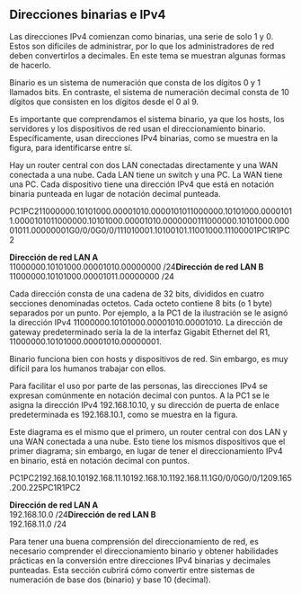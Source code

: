 ## Direcciones binarias e IPv4

Las direcciones IPv4 comienzan como binarias, una serie de solo 1 y 0. Estos son difíciles de administrar, por lo que los administradores de red deben convertirlos a decimales. En este tema se muestran algunas formas de hacerlo.

Binario es un sistema de numeración que consta de los dígitos 0 y 1 llamados bits. En contraste, el sistema de numeración decimal consta de 10 dígitos que consisten en los dígitos desde el 0 al 9.

Es importante que comprendamos el sistema binario, ya que los hosts, los servidores y los dispositivos de red usan el direccionamiento binario. Específicamente, usan direcciones IPv4 binarias, como se muestra en la figura, para identificarse entre sí.

Hay un router central con dos LAN conectadas directamente y una WAN conectada a una nube. Cada LAN tiene un switch y una PC. La WAN tiene una PC. Cada dispositivo tiene una dirección IPv4 que está en notación binaria punteada en lugar de notación decimal punteada.

PC1PC211000000.10101000.00001010.0000101011000000.10101000.00001011.0000101011000000.10101000.00001010.0000000111000000.10101000.00001011.00000001G0/0/0G0/0/111010001.10100101.11001000.11100001PC1R1PC2

**Dirección de red LAN A**  
11000000.10101000.00001010.00000000 /24**Dirección de red LAN B**  
11000000.10101000.00001011.00000000 /24

Cada dirección consta de una cadena de 32 bits, divididos en cuatro secciones denominadas octetos. Cada octeto contiene 8 bits (o 1 byte) separados por un punto. Por ejemplo, a la PC1 de la ilustración se le asignó la dirección IPv4 11000000.10101000.00001010.00001010. La dirección de gateway predeterminado sería la de la interfaz Gigabit Ethernet del R1, 11000000.10101000.00001010.00000001.

Binario funciona bien con hosts y dispositivos de red. Sin embargo, es muy difícil para los humanos trabajar con ellos.

Para facilitar el uso por parte de las personas, las direcciones IPv4 se expresan comúnmente en notación decimal con puntos. A la PC1 se le asigna la dirección IPv4 192.168.10.10, y su dirección de puerta de enlace predeterminada es 192.168.10.1, como se muestra en la figura.

Este diagrama es el mismo que el primero, un router central con dos LAN y una WAN conectada a una nube. Esto tiene los mismos dispositivos que el primer diagrama; sin embargo, en lugar de tener el direccionamiento IPv4 en binario, está en notación decimal con puntos. 

PC1PC2192.168.10.10192.168.11.10192.168.10.1192.168.11.1G0/0/0G0/0/1209.165.200.225PC1R1PC2

**Dirección de red LAN A**  
192.168.10.0 /24**Dirección de red LAN B**  
192.168.11.0 /24

Para tener una buena comprensión del direccionamiento de red, es necesario comprender el direccionamiento binario y obtener habilidades prácticas en la conversión entre direcciones IPv4 binarias y decimales punteadas. Esta sección cubrirá cómo convertir entre sistemas de numeración de base dos (binario) y base 10 (decimal).